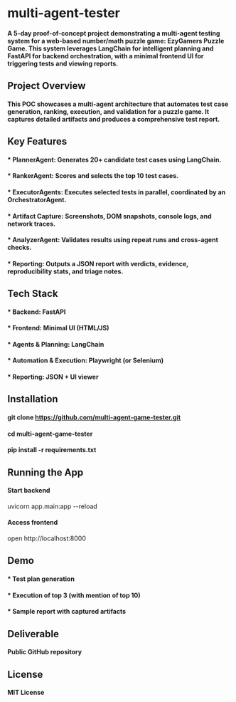 # multi-agent-tester
#### A 5-day proof-of-concept project demonstrating a multi-agent testing system for a web-based number/math puzzle game: EzyGamers Puzzle Game. This system leverages LangChain for intelligent planning and FastAPI for backend orchestration, with a minimal frontend UI for triggering tests and viewing reports.
## Project Overview
#### This POC showcases a multi-agent architecture that automates test case generation, ranking, execution, and validation for a puzzle game. It captures detailed artifacts and produces a comprehensive test report.
## Key Features
#### * PlannerAgent: Generates 20+ candidate test cases using LangChain.
#### * RankerAgent: Scores and selects the top 10 test cases.
#### * ExecutorAgents: Executes selected tests in parallel, coordinated by an OrchestratorAgent.
#### * Artifact Capture: Screenshots, DOM snapshots, console logs, and network traces.
#### * AnalyzerAgent: Validates results using repeat runs and cross-agent checks.
#### * Reporting: Outputs a JSON report with verdicts, evidence, reproducibility stats, and triage notes.

## Tech Stack
#### * Backend: FastAPI
#### * Frontend: Minimal UI (HTML/JS)
#### * Agents & Planning: LangChain
#### * Automation & Execution: Playwright (or Selenium)
#### * Reporting: JSON + UI viewer

## Installation
#### git clone https://github.com/multi-agent-game-tester.git
#### cd multi-agent-game-tester
#### pip install -r requirements.txt

## Running the App
#### Start backend
uvicorn app.main:app --reload
#### Access frontend
open http://localhost:8000

## Demo
#### * Test plan generation
#### * Execution of top 3 (with mention of top 10)
#### * Sample report with captured artifacts

## Deliverable
#### Public GitHub repository 

## License
#### MIT License
